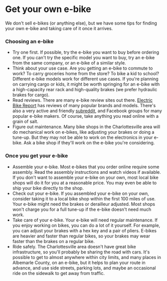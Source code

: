 # 

# Get your own e-bike

We don't sell e-bikes (or anything else), but we have some tips for finding your own
e-bike and taking care of it once it arrives.

### Choosing an e-bike

- Try one first. If possible, try the e-bike you want to buy before ordering one. If you
  can't try the specific model you want to buy, try an e-bike from the same company, or an
  e-bike of a similar style.
- Think about your use case. Are you getting an e-bike to commute to work? To carry
  groceries home from the store? To bike a kid to school? Different e-bike models work for
  different use cases. If you're planning on carrying cargo or kids, it might be worth
  springing for an e-bike with a high-capacity rear rack and high-quality brakes (we
  prefer hydraulic brakes for cargo).
- Read reviews. There are many e-bike review sites out there.
  [Electric Bike Report](https://electricbikereport.com) has reviews of many popular
  brands and models. There's also a very active and friendly
  [subreddit](https://reddit.com/r/ebikes), and Facebook groups for many popular e-bike
  makers. Of course, take anything you read online with a grain of salt.
- Figure out maintenance. Many bike shops in the Charlottesville area will do mechanical
  work on e-bikes, like adjusting your brakes or doing a tune-up. But they may not be able
  to work on the electronics in your e-bike. Ask a bike shop if they'll work on the e-bike
  you're considering.

### Once you get your e-bike

- Assemble your e-bike. Most e-bikes that you order online require some assembly. Read the
  assembly instructions and watch videos if available. If you don't want to assemble your
  e-bike on your own, most local bike shops will do it for you at a reasonable price. You
  may even be able to ship your bike directly to the shop.
- Check out your e-bike. If you assembled your e-bike on your own, consider taking it to a
  local bike shop within the first 100 miles of use. Your e-bike might need the brakes or
  derailleur adjusted. Most shops won't charge you for a full tune-up if the e-bike
  doesn't need much work.
- Take care of your e-bike. Your e-bike will need regular maintenance. If you enjoy
  working on bikes, you can do a lot of it yourself. For example, you can adjust your
  brakes with a hex key and a pair of pliers. E-bikes are heavier and faster than regular
  bikes, so your brakes may wear faster than the brakes on a regular bike.
- Ride safely. The Charlottesville area doesn't have great bike infrastructure, so you'll
  probably be sharing the road with cars. It's possible to get to almost anywhere within
  city limits, and many places in Albemarle County, on an e-bike, but it helps to plan
  your route in advance, and use side streets, parking lots, and maybe an occasional ride
  on the sidewalk to get away from traffic.

